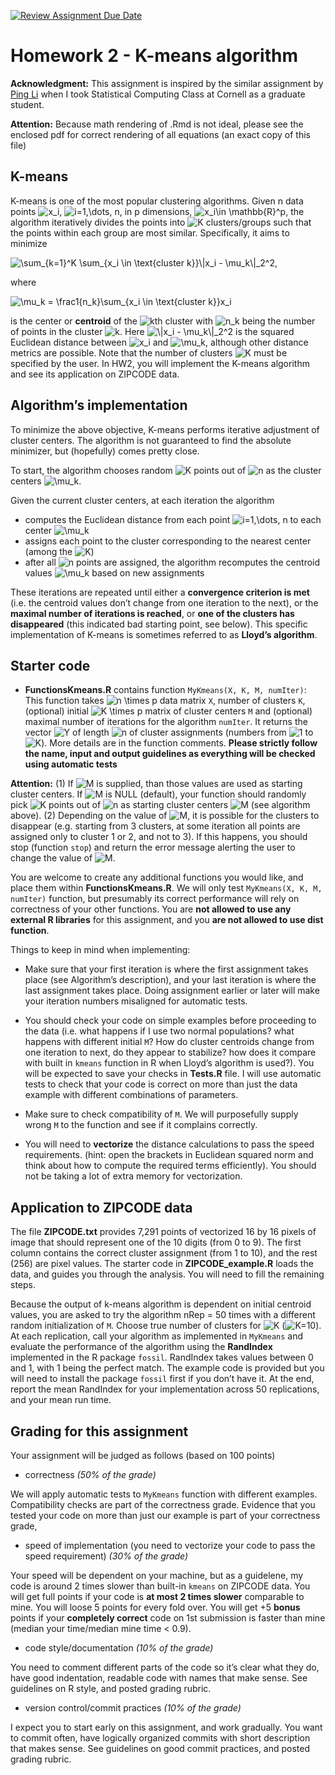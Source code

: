 [![Review Assignment Due Date](https://classroom.github.com/assets/deadline-readme-button-24ddc0f5d75046c5622901739e7c5dd533143b0c8e959d652212380cedb1ea36.svg)](https://classroom.github.com/a/TJks_NQ2)

# Homework 2 - K-means algorithm

**Acknowledgment:** This assignment is inspired by the similar
assignment by [Ping Li](http://www.stat.rutgers.edu/home/pingli/) when I
took Statistical Computing Class at Cornell as a graduate student.

**Attention:** Because math rendering of .Rmd is not ideal, please see
the enclosed pdf for correct rendering of all equations (an exact copy
of this file)

## K-means

K-means is one of the most popular clustering algorithms. Given n data
points
![x_i](https://latex.codecogs.com/png.image?%5Cdpi%7B110%7D&space;%5Cbg_white&space;x_i "x_i"),
![i=1,\dots, n](https://latex.codecogs.com/png.image?%5Cdpi%7B110%7D&space;%5Cbg_white&space;i%3D1%2C%5Cdots%2C%20n "i=1,\dots, n"),
in p dimensions,
![x_i\in \mathbb{R}^p](https://latex.codecogs.com/png.image?%5Cdpi%7B110%7D&space;%5Cbg_white&space;x_i%5Cin%20%5Cmathbb%7BR%7D%5Ep "x_i\in \mathbb{R}^p"),
the algorithm iteratively divides the points into
![K](https://latex.codecogs.com/png.image?%5Cdpi%7B110%7D&space;%5Cbg_white&space;K "K")
clusters/groups such that the points within each group are most similar.
Specifically, it aims to minimize

![\sum\_{k=1}^K \sum\_{x_i \in \text{cluster k}}\\\|x_i - \mu_k\\\|\_2^2,](https://latex.codecogs.com/png.image?%5Cdpi%7B110%7D&space;%5Cbg_white&space;%5Csum_%7Bk%3D1%7D%5EK%20%5Csum_%7Bx_i%20%5Cin%20%5Ctext%7Bcluster%20k%7D%7D%5C%7Cx_i%20-%20%5Cmu_k%5C%7C_2%5E2%2C "\sum_{k=1}^K \sum_{x_i \in \text{cluster k}}\|x_i - \mu_k\|_2^2,")

where

![\mu_k = \frac1{n_k}\sum\_{x_i \in \text{cluster k}}x_i](https://latex.codecogs.com/png.image?%5Cdpi%7B110%7D&space;%5Cbg_white&space;%5Cmu_k%20%3D%20%5Cfrac1%7Bn_k%7D%5Csum_%7Bx_i%20%5Cin%20%5Ctext%7Bcluster%20k%7D%7Dx_i "\mu_k = \frac1{n_k}\sum_{x_i \in \text{cluster k}}x_i")

is the center or **centroid** of the
![k](https://latex.codecogs.com/png.image?%5Cdpi%7B110%7D&space;%5Cbg_white&space;k "k")th
cluster with
![n_k](https://latex.codecogs.com/png.image?%5Cdpi%7B110%7D&space;%5Cbg_white&space;n_k "n_k")
being the number of points in the cluster
![k](https://latex.codecogs.com/png.image?%5Cdpi%7B110%7D&space;%5Cbg_white&space;k "k").
Here
![\\\|x_i - \mu_k\\\|\_2^2](https://latex.codecogs.com/png.image?%5Cdpi%7B110%7D&space;%5Cbg_white&space;%5C%7Cx_i%20-%20%5Cmu_k%5C%7C_2%5E2 "\|x_i - \mu_k\|_2^2")
is the squared Euclidean distance between
![x_i](https://latex.codecogs.com/png.image?%5Cdpi%7B110%7D&space;%5Cbg_white&space;x_i "x_i")
and
![\mu_k](https://latex.codecogs.com/png.image?%5Cdpi%7B110%7D&space;%5Cbg_white&space;%5Cmu_k "\mu_k"),
although other distance metrics are possible. Note that the number of
clusters
![K](https://latex.codecogs.com/png.image?%5Cdpi%7B110%7D&space;%5Cbg_white&space;K "K")
must be specified by the user. In HW2, you will implement the K-means
algorithm and see its application on ZIPCODE data.

## Algorithm’s implementation

To minimize the above objective, K-means performs iterative adjustment
of cluster centers. The algorithm is not guaranteed to find the absolute
minimizer, but (hopefully) comes pretty close.

To start, the algorithm chooses random
![K](https://latex.codecogs.com/png.image?%5Cdpi%7B110%7D&space;%5Cbg_white&space;K "K")
points out of
![n](https://latex.codecogs.com/png.image?%5Cdpi%7B110%7D&space;%5Cbg_white&space;n "n")
as the cluster centers
![\mu_k](https://latex.codecogs.com/png.image?%5Cdpi%7B110%7D&space;%5Cbg_white&space;%5Cmu_k "\mu_k").

Given the current cluster centers, at each iteration the algorithm

-   computes the Euclidean distance from each point
    ![i=1,\dots, n](https://latex.codecogs.com/png.image?%5Cdpi%7B110%7D&space;%5Cbg_white&space;i%3D1%2C%5Cdots%2C%20n "i=1,\dots, n")
    to each center
    ![\mu_k](https://latex.codecogs.com/png.image?%5Cdpi%7B110%7D&space;%5Cbg_white&space;%5Cmu_k "\mu_k")
-   assigns each point to the cluster corresponding to the nearest
    center (among the
    ![K](https://latex.codecogs.com/png.image?%5Cdpi%7B110%7D&space;%5Cbg_white&space;K "K"))
-   after all
    ![n](https://latex.codecogs.com/png.image?%5Cdpi%7B110%7D&space;%5Cbg_white&space;n "n")
    points are assigned, the algorithm recomputes the centroid values
    ![\mu_k](https://latex.codecogs.com/png.image?%5Cdpi%7B110%7D&space;%5Cbg_white&space;%5Cmu_k "\mu_k")
    based on new assignments

These iterations are repeated until either a **convergence criterion is
met** (i.e. the centroid values don’t change from one iteration to the
next), or the **maximal number of iterations is reached**, or **one of
the clusters has disappeared** (this indicated bad starting point, see
below). This specific implementation of K-means is sometimes referred to
as **Lloyd’s algorithm**.

## Starter code

-   **FunctionsKmeans.R** contains function
    `MyKmeans(X, K, M, numIter)`: This function takes
    ![n \times p](https://latex.codecogs.com/png.image?%5Cdpi%7B110%7D&space;%5Cbg_white&space;n%20%5Ctimes%20p "n \times p")
    data matrix `X`, number of clusters `K`, (optional) initial
    ![K \times p](https://latex.codecogs.com/png.image?%5Cdpi%7B110%7D&space;%5Cbg_white&space;K%20%5Ctimes%20p "K \times p")
    matrix of cluster centers `M` and (optional) maximal number of
    iterations for the algorithm `numIter`. It returns the vector
    ![Y](https://latex.codecogs.com/png.image?%5Cdpi%7B110%7D&space;%5Cbg_white&space;Y "Y")
    of length
    ![n](https://latex.codecogs.com/png.image?%5Cdpi%7B110%7D&space;%5Cbg_white&space;n "n")
    of cluster assignments (numbers from
    ![1](https://latex.codecogs.com/png.image?%5Cdpi%7B110%7D&space;%5Cbg_white&space;1 "1")
    to
    ![K](https://latex.codecogs.com/png.image?%5Cdpi%7B110%7D&space;%5Cbg_white&space;K "K")).
    More details are in the function comments. **Please strictly follow
    the name, input and output guidelines as everything will be checked
    using automatic tests**

**Attention:** (1) If
![M](https://latex.codecogs.com/png.image?%5Cdpi%7B110%7D&space;%5Cbg_white&space;M "M")
is supplied, than those values are used as starting cluster centers. If
![M](https://latex.codecogs.com/png.image?%5Cdpi%7B110%7D&space;%5Cbg_white&space;M "M")
is NULL (default), your function should randomly pick
![K](https://latex.codecogs.com/png.image?%5Cdpi%7B110%7D&space;%5Cbg_white&space;K "K")
points out of
![n](https://latex.codecogs.com/png.image?%5Cdpi%7B110%7D&space;%5Cbg_white&space;n "n")
as starting cluster centers
![M](https://latex.codecogs.com/png.image?%5Cdpi%7B110%7D&space;%5Cbg_white&space;M "M")
(see algorithm above). (2) Depending on the value of
![M](https://latex.codecogs.com/png.image?%5Cdpi%7B110%7D&space;%5Cbg_white&space;M "M"),
it is possible for the clusters to disappear (e.g. starting from 3
clusters, at some iteration all points are assigned only to cluster 1 or
2, and not to 3). If this happens, you should stop (function `stop`) and
return the error message alerting the user to change the value of
![M](https://latex.codecogs.com/png.image?%5Cdpi%7B110%7D&space;%5Cbg_white&space;M "M").

You are welcome to create any additional functions you would like, and
place them within **FunctionsKmeans.R**. We will only test
`MyKmeans(X, K, M, numIter)` function, but presumably its correct
performance will rely on correctness of your other functions. You are
**not allowed to use any external R libraries** for this assignment, and
you **are not allowed to use dist function**.

Things to keep in mind when implementing:

-   Make sure that your first iteration is where the first assignment
    takes place (see Algorithm’s description), and your last iteration
    is where the last assignment takes place. Doing assignment earlier
    or later will make your iteration numbers misaligned for automatic
    tests.

-   You should check your code on simple examples before proceeding to
    the data (i.e. what happens if I use two normal populations? what
    happens with different initial `M`? How do cluster centroids change
    from one iteration to next, do they appear to stabilize? how does it
    compare with built in `kmeans` function in R when Lloyd’s algorithm
    is used?). You will be expected to save your checks in **Tests.R**
    file. I will use automatic tests to check that your code is correct
    on more than just the data example with different combinations of
    parameters.

-   Make sure to check compatibility of `M`. We will purposefully supply
    wrong `M` to the function and see if it complains correctly.

-   You will need to **vectorize** the distance calculations to pass the
    speed requirements. (hint: open the brackets in Euclidean squared
    norm and think about how to compute the required terms efficiently).
    You should not be taking a lot of extra memory for vectorization.

## Application to ZIPCODE data

The file **ZIPCODE.txt** provides 7,291 points of vectorized 16 by 16
pixels of image that should represent one of the 10 digits (from 0 to
9). The first column contains the correct cluster assignment (from 1 to
10), and the rest (256) are pixel values. The starter code in
**ZIPCODE_example.R** loads the data, and guides you through the
analysis. You will need to fill the remaining steps.

Because the output of k-means algorithm is dependent on initial centroid
values, you are asked to try the algorithm nRep = 50 times with a
different random initialization of `M`. Choose true number of clusters
for
![K](https://latex.codecogs.com/png.image?%5Cdpi%7B110%7D&space;%5Cbg_white&space;K "K")
(![K=10](https://latex.codecogs.com/png.image?%5Cdpi%7B110%7D&space;%5Cbg_white&space;K%3D10 "K=10")).
At each replication, call your algorithm as implemented in `MyKmeans`
and evaluate the performance of the algorithm using the **RandIndex**
implemented in the R package `fossil`. RandIndex takes values between 0
and 1, with 1 being the perfect match. The example code is provided but
you will need to install the package `fossil` first if you don’t have
it. At the end, report the mean RandIndex for your implementation across
50 replications, and your mean run time.

## Grading for this assignment

Your assignment will be judged as follows (based on 100 points)

-   correctness *(50% of the grade)*

We will apply automatic tests to `MyKmeans` function with different
examples. Compatibility checks are part of the correctness grade.
Evidence that you tested your code on more than just our example is part
of your correctness grade,

-   speed of implementation (you need to vectorize your code to pass the
    speed requirement) *(30% of the grade)*

Your speed will be dependent on your machine, but as a guidelene, my
code is around 2 times slower than built-in `kmeans` on ZIPCODE data.
You will get full points if your code is **at most 2 times slower**
comparable to mine. You will loose 5 points for every fold over. You
will get +5 **bonus** points if your **completely correct** code on 1st
submission is faster than mine (median your time/median mine time \<
0.9).

-   code style/documentation *(10% of the grade)*

You need to comment different parts of the code so it’s clear what they
do, have good indentation, readable code with names that make sense. See
guidelines on R style, and posted grading rubric.

-   version control/commit practices *(10% of the grade)*

I expect you to start early on this assignment, and work gradually. You
want to commit often, have logically organized commits with short
description that makes sense. See guidelines on good commit practices,
and posted grading rubric.
